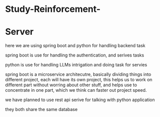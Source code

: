 # Study-Reinforcement-

# Server

here we are using spring boot and python for handling backend task

spring boot is use for handling the authentication, and serives tasks

python is use for handling LLMs intrigation and doing task for servies

spring boot is a microservice architecutre, basically dividing things into different project, each will have its own project, this helps us to work on different part without worring about other stuff, and helps use to concentrate in one part, which we think can faster out project speed.

we have planned to use rest api serive for talking with python application

they both share the same database
